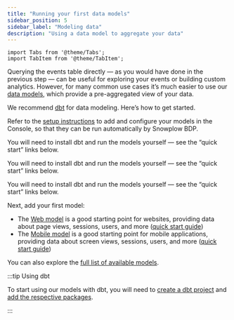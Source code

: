 ```yaml
---
title: "Running your first data models"
sidebar_position: 5
sidebar_label: "Modeling data"
description: "Using a data model to aggregate your data"
---
```


```mdx-code-block
import Tabs from '@theme/Tabs';
import TabItem from '@theme/TabItem';
```

Querying the events table directly — as you would have done in the previous step — can be useful for exploring your events or building custom analytics. However, for many common use cases it’s much easier to use our [data models](/docs/modeling-your-data/modeling-your-data-with-dbt/index.md), which provide a pre-aggregated view of your data.

We recommend [dbt](https://www.getdbt.com/) for data modeling. Here’s how to get started.

<Tabs groupId="offering" queryString>
  <TabItem value="enterprise" label="BDP Enterprise" default>

Refer to the [setup instructions](/docs/modeling-your-data/running-data-models-via-snowplow-bdp/dbt/index.md) to add and configure your models in the Console, so that they can be run automatically by Snowplow BDP.

  </TabItem>
  <TabItem value="cloud" label="BDP Cloud">

You will need to install dbt and run the models yourself — see the “quick start” links below.

  </TabItem>
  <TabItem value="try" label="Try Snowplow">

You will need to install dbt and run the models yourself — see the “quick start” links below.

  </TabItem>
  <TabItem value="opensource" label="Open Source">

You will need to install dbt and run the models yourself — see the “quick start” links below.

  </TabItem>
</Tabs>

Next, add your first model:
* The [Web model](/docs/modeling-your-data/modeling-your-data-with-dbt/dbt-models/dbt-web-data-model/index.md) is a good starting point for websites, providing data about page views, sessions, users, and more ([quick start guide](/docs/modeling-your-data/modeling-your-data-with-dbt/dbt-quickstart/web/index.md))
* The [Mobile model](/docs/modeling-your-data/modeling-your-data-with-dbt/dbt-quickstart/mobile/index.md) is a good starting point for mobile applications, providing data about screen views, sessions, users, and more ([quick start guide](/docs/modeling-your-data/modeling-your-data-with-dbt/dbt-quickstart/mobile/index.md))

You can also explore the [full list of available models](/docs/modeling-your-data/modeling-your-data-with-dbt/index.md).

:::tip Using dbt

To start using our models with dbt, you will need to [create a dbt project](https://docs.getdbt.com/reference/commands/init) and [add the respective packages](https://docs.getdbt.com/docs/build/packages).

:::
